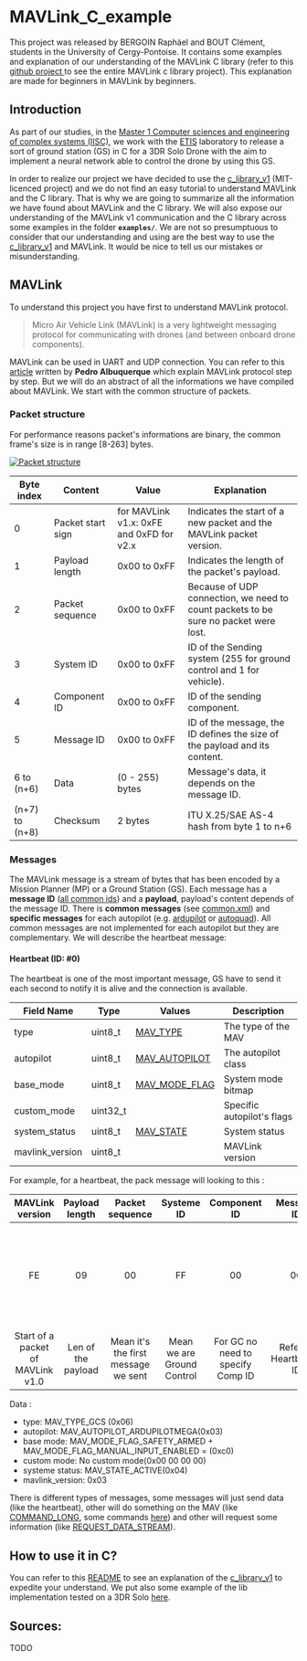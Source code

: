 # MAVLink_C_example #

This project was released by BERGOIN Raphäel and BOUT Clément, students in the University of Cergy-Pontoise. It contains some examples and explanation of our understanding of the MAVLink C library (refer to this [github project ][c_lib] to see the entire MAVLink c library project). This explanation are made for beginners in MAVLink by beginners.

## Introduction ##

As part of our studies, in the [Master 1 Computer sciences and engineering of complex systems (IISC)][miisc], we work with the [ETIS][etis] laboratory to release a sort of ground station (GS) in C for a 3DR Solo Drone with the aim to implement a neural network able to control the drone by using this GS.

In order to realize our project we have decided to use the [c_library_v1][c_lib] (MIT-licenced project) and we do not find an easy tutorial to understand MAVLink and the C library. That is why we are going to summarize all the information we have found about MAVLink and the C library. We will also expose our understanding of the MAVLink v1 communication and the C library across some examples in the folder **`examples/`**. We are not so presumptuous to consider that our understanding and using are the best way to use the [c_library_v1][c_lib] and MAVLink. It would be nice to tell us our mistakes or misunderstanding.

## MAVLink

To understand this project you have first to understand MAVLink protocol.

> Micro Air Vehicle Link (MAVLink) is a very lightweight messaging protocol for communicating with drones (and between onboard drone components). 

MAVLink can be used in UART and UDP connection. You can refer to this [article][mavlink_step_by_step] written by **Pedro Albuquerque** which explain MAVLink protocol step by step. But we will do an abstract of all the informations we have compiled about MAVLink. We start with the common structure of packets.

### Packet structure

For performance reasons packet's informations are binary, the common frame's size is in range [8-263] bytes.

[![Packet structure](https://discuss.ardupilot.org/uploads/default/original/2X/c/c836b6311cc167360e4d24f0e492c06fa8885442.png)](https://discuss.ardupilot.org/t/mavlink-step-by-step/9629)

| Byte index     | Content           | Value                                    | Explanation                                                  |
| -------------- | ----------------- | ---------------------------------------- | ------------------------------------------------------------ |
| 0              | Packet start sign | for MAVLink v1.x: 0xFE and 0xFD for v2.x | Indicates the start of a new packet and the MAVLink packet version. |
| 1              | Payload length    | 0x00 to 0xFF                             | Indicates the length of the packet's payload.                |
| 2              | Packet sequence   | 0x00 to 0xFF                             | Because of UDP connection, we need to count packets to be sure no packet were lost. |
| 3              | System ID         | 0x00 to 0xFF                             | ID of the Sending system (255 for ground control and 1 for vehicle). |
| 4              | Component ID      | 0x00 to 0xFF                             | ID of the sending component.                                 |
| 5              | Message ID        | 0x00 to 0xFF                             | ID of the message, the ID defines the size of the payload and its content. |
| 6 to (n+6)     | Data              | (0 - 255) bytes                          | Message's data, it depends on the message ID.                |
| (n+7) to (n+8) | Checksum          | 2 bytes                                  | ITU X.25/SAE AS-4 hash from byte 1 to n+6                    |

### Messages

The MAVLink message is a stream of bytes that has been encoded by a Mission Planner (MP) or a Ground Station (GS). Each message has a **message ID** ([all common ids](https://groups.google.com/forum/#!topic/mavlink/1zgHUM67E-A)) and a **payload**, payload's content depends of the message ID. There is **common messages** (see [common.xml](https://mavlink.io/en/messages/common.html)) and **specific messages** for each autopilot (e.g. [ardupilot](https://mavlink.io/en/messages/ardupilotmega.html) or [autoquad](https://mavlink.io/en/messages/autoquad.html)). All common messages are not implemented for each autopilot but they are complementary. We will describe the heartbeat message:

#### Heartbeat (ID: #0)

The heartbeat is one of the most important message, GS have to send it each second to notify it is alive and the connection is available.

| Field Name      | Type     | Values                                                       | Description                |
| --------------- | -------- | ------------------------------------------------------------ | -------------------------- |
| type            | uint8_t  | [MAV_TYPE](https://mavlink.io/en/messages/common.html#MAV_TYPE) | The type of the MAV        |
| autopilot       | uint8_t  | [MAV_AUTOPILOT](https://mavlink.io/en/messages/common.html#MAV_AUTOPILOT) | The autopilot class        |
| base_mode       | uint8_t  | [MAV_MODE_FLAG](https://mavlink.io/en/messages/common.html#MAV_MODE_FLAG) | System mode bitmap         |
| custom_mode     | uint32_t |                                                              | Specific autopilot's flags |
| system_status   | uint8_t  | [MAV_STATE](https://mavlink.io/en/messages/common.html#MAV_STATE) | System status              |
| mavlink_version | uint8_t  |                                                              | MAVLink version            |

For example, for a heartbeat, the pack message will looking to this :

|          MAVLink version          |   Payload length   |           Packet sequence           |         Systeme ID         |           Component ID            |       Message ID        |            Data            | Checksum |
| :-------------------------------: | :----------------: | :---------------------------------: | :------------------------: | :-------------------------------: | :---------------------: | :------------------------: | -------- |
|                FE                 |         09         |                 00                  |             FF             |                00                 |           00            | 00 00 00 00 06 03 C0 04 03 | F5 C0    |
| Start of a packet of MAVLink v1.0 | Len of the payload | Mean it's the first message we sent | Mean we are Ground Control | For GC no need to specify Comp ID | Refer to Heartbeat's ID |                            |          |

Data :

* type: MAV_TYPE_GCS (0x06)
* autopilot: MAV_AUTOPILOT_ARDUPILOTMEGA(0x03)
* base mode: MAV_MODE_FLAG_SAFETY_ARMED + MAV_MODE_FLAG_MANUAL_INPUT_ENABLED = (0xc0)
* custom mode: No custom mode(0x00 00 00 00)
* systeme status: MAV_STATE_ACTIVE(0x04)
* mavlink_version: 0x03

There is different types of messages, some messages will just send data (like the heartbeat), other will do something on the MAV (like [COMMAND_LONG](https://mavlink.io/en/messages/common.html#COMMAND_LONG), some commands [here](https://mavlink.io/en/messages/common.html#MAV_CMD)) and other will request some information (like [REQUEST_DATA_STREAM](https://mavlink.io/en/messages/common.html#REQUEST_DATA_STREAM)).

## How to use it in C?

You can refer to this [README](./include/README.md) to see an explanation of the  [c_library_v1][c_lib] to expedite your understand. We put also some example of the lib implementation tested on a 3DR Solo [here](./examples).

## Sources:

TODO

[ardupilot]:http://ardupilot.org/dev/docs/copter-commands-in-guided-mode.html	"Ardupilot copter commands"
[c_lib]:https://github.com/mavlink/c_library_v1	"C library v1 repository"
[mavlink_step_by_step]:https://discuss.ardupilot.org/t/mavlink-step-by-step/9629	"The MAVLink step by step by Pedro Albuquerque"
[etis]:https://www-etis.ensea.fr/	"ETIS laboratory's website"
[miisc]:https://depinfo.u-cergy.fr/master/m1-iisc-master-1	"Master's website"
[mavio]:https://mavlink.io/en/messages/common.html

